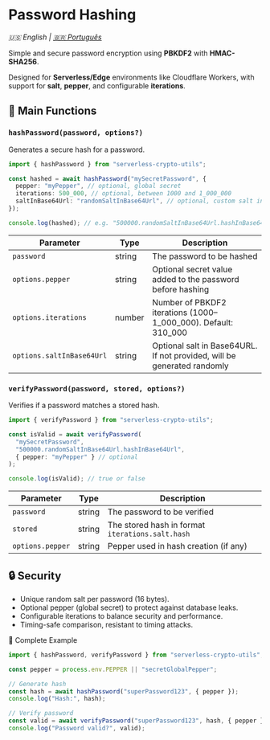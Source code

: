# Password Hashing

_🇺🇸 English | [🇧🇷 Português](../pt-BR/password-hashing.md)_

Simple and secure password encryption using **PBKDF2** with **HMAC-SHA256**.

Designed for **Serverless/Edge** environments like Cloudflare Workers, with support for **salt**, **pepper**, and configurable **iterations**.

## 🔑 Main Functions

### `hashPassword(password, options?)`

Generates a secure hash for a password.

```typescript
import { hashPassword } from "serverless-crypto-utils";

const hashed = await hashPassword("mySecretPassword", {
  pepper: "myPepper", // optional, global secret
  iterations: 500_000, // optional, between 1000 and 1_000_000
  saltInBase64Url: "randomSaltInBase64Url", // optional, custom salt in base64url
});

console.log(hashed); // e.g. "500000.randomSaltInBase64Url.hashInBase64Url"
```

| Parameter                 | Type   | Description                                                             |
| ------------------------- | ------ | ----------------------------------------------------------------------- |
| `password`                | string | The password to be hashed                                               |
| `options.pepper`          | string | Optional secret value added to the password before hashing              |
| `options.iterations`      | number | Number of PBKDF2 iterations (1000–1_000_000). Default: 310_000          |
| `options.saltInBase64Url` | string | Optional salt in Base64URL. If not provided, will be generated randomly |

### `verifyPassword(password, stored, options?)`

Verifies if a password matches a stored hash.

```typescript
import { verifyPassword } from "serverless-crypto-utils";

const isValid = await verifyPassword(
  "mySecretPassword",
  "500000.randomSaltInBase64Url.hashInBase64Url",
  { pepper: "myPepper" } // optional
);

console.log(isValid); // true or false
```

| Parameter        | Type   | Description                                      |
| ---------------- | ------ | ------------------------------------------------ |
| `password`       | string | The password to be verified                      |
| `stored`         | string | The stored hash in format `iterations.salt.hash` |
| `options.pepper` | string | Pepper used in hash creation (if any)            |

## 🔒 Security

- Unique random salt per password (16 bytes).
- Optional pepper (global secret) to protect against database leaks.
- Configurable iterations to balance security and performance.
- Timing-safe comparison, resistant to timing attacks.

📌 Complete Example

```typescript
import { hashPassword, verifyPassword } from "serverless-crypto-utils";

const pepper = process.env.PEPPER || "secretGlobalPepper";

// Generate hash
const hash = await hashPassword("superPassword123", { pepper });
console.log("Hash:", hash);

// Verify password
const valid = await verifyPassword("superPassword123", hash, { pepper });
console.log("Password valid?", valid);
```
